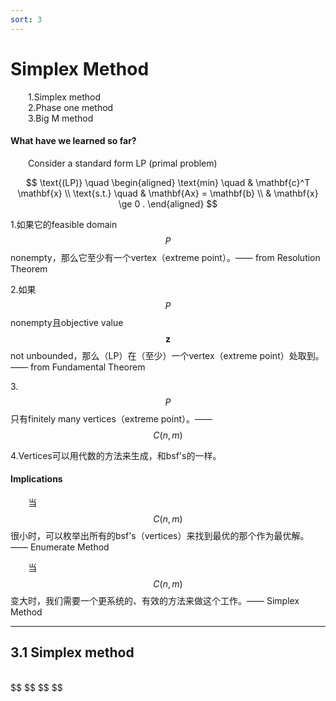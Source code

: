 ```yaml
---
sort: 3
---
```


# Simplex Method

&emsp;&emsp;1.Simplex method  
&emsp;&emsp;2.Phase one method  
&emsp;&emsp;3.Big M method  

#### What have we learned so far?

&emsp;&emsp;Consider a standard form LP (primal problem)

$$ \text{(LP)} \quad
\begin{aligned}
    \text{min}  \quad & \mathbf{c}^T \mathbf{x} \\
    \text{s.t.} \quad & \mathbf{Ax} = \mathbf{b} \\
    & \mathbf{x} \ge 0 .
\end{aligned}
$$

1.如果它的feasible domain $$P$$ nonempty，那么它至少有一个vertex（extreme point）。—— from Resolution Theorem

2.如果$$P$$ nonempty且objective value $$\mathbf{z}$$ not unbounded，那么（LP）在（至少）一个vertex（extreme point）处取到。—— from Fundamental Theorem

3.$$P$$只有finitely many vertices（extreme point）。—— $$C(n,m)$$

4.Vertices可以用代数的方法来生成，和bsf's的一样。

#### Implications

&emsp;&emsp;当$$C(n,m)$$很小时，可以枚举出所有的bsf's（vertices）来找到最优的那个作为最优解。—— Enumerate Method

&emsp;&emsp;当$$C(n,m)$$变大时，我们需要一个更系统的、有效的方法来做这个工作。—— Simplex Method



---

## 3.1 Simplex method


<br />
$$
$$
$$  $$
<!-- 蓝 -->
<font color="#3399ff"></font>
<!-- 绿 -->
<font color="#28a745"></font>  <!-- #00B050 -->
<!-- 橙 -->
<font color="#FF4500"></font>